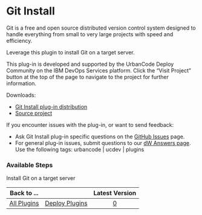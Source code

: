 
# Git Install

Git is a free and open source distributed version control system designed to handle everything from small to very large projects with speed and efficiency.

Leverage this plugin to install Git on a target server.

This plug-in is developed and supported by the UrbanCode Deploy Community on the IBM DevOps Services platform. Click the “Visit Project” button at the top of the page to navigate to the project for further information.

Downloads:

* [Git Install plug-in distribution](https://github.com/UrbanCode/Git-Install-UCD/releases)
* [Source project](https://github.com/UrbanCode/Git-Install-UCD)

If you encounter issues with the plug-in, or want to send feedback:

* Ask Git Install plug-in specific questions on the [GitHub Issues](https://github.com/UrbanCode/Git-Install-UCD/issues) page.
* For general plug-in issues, submit questions to our [dW Answers page](https://community.ibm.com/community/user/wasdevops/urbancode-discussion). Use the following tags: urbancode | ucdev | plugins


### Available Steps

Install Git on a target server



|Back to ...||Latest Version|
| :---: | :---: | :---: |
|[All Plugins](../../index.md)|[Deploy Plugins](../README.md)|[0]()|
